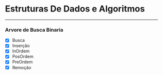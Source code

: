 # Estruturas De Dados e Algoritmos

---

### Arvore de Busca Binaria

- [x] Busca 
- [x] Inserção
- [x] InOrdem
- [x] PosOrdem
- [x] PreOrdem
- [x] Remoção

### 